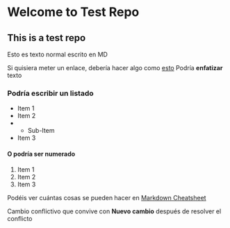 # Welcome to Test Repo

## This is a test repo

Esto es texto normal escrito en MD

Si quisiera meter un enlace, debería hacer algo como [esto](http://as.com)
Podría **enfatizar** texto

### Podría escribir un listado

* Item 1
* Item 2
* * Sub-Item
* Item 3

#### O podría ser numerado

1. Item 1
2. Item 2
3. Item 3

Podéis ver cuántas cosas se pueden hacer en [Markdown Cheatsheet](https://github.com/adam-p/markdown-here/wiki/Markdown-Cheatsheet)


Cambio conflictivo que convive con **Nuevo cambio** después de resolver el conflicto

